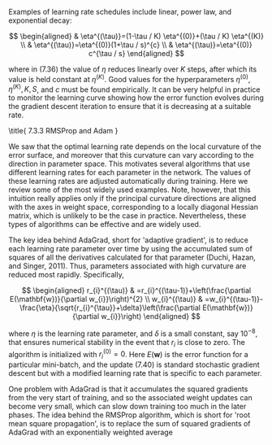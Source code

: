 Examples of learning rate schedules include linear, power law, and exponential decay:

$$
\begin{aligned}
& \eta^{(\tau)}=(1-\tau / K) \eta^{(0)}+(\tau / K) \eta^{(K)} \\
& \eta^{(\tau)}=\eta^{(0)}(1+\tau / s)^{c} \\
& \eta^{(\tau)}=\eta^{(0)} c^{\tau / s}
\end{aligned}
$$

where in (7.36) the value of $\eta$ reduces linearly over $K$ steps, after which its value is held constant at $\eta^{(K)}$. Good values for the hyperparameters $\eta^{(0)}, \eta^{(K)}, K, S$, and $c$ must be found empirically. It can be very helpful in practice to monitor the learning curve showing how the error function evolves during the gradient descent iteration to ensure that it is decreasing at a suitable rate.

\title{
7.3.3 RMSProp and Adam
}

We saw that the optimal learning rate depends on the local curvature of the error surface, and moreover that this curvature can vary according to the direction in parameter space. This motivates several algorithms that use different learning rates for each parameter in the network. The values of these learning rates are adjusted automatically during training. Here we review some of the most widely used examples. Note, however, that this intuition really applies only if the principal curvature directions are aligned with the axes in weight space, corresponding to a locally diagonal Hessian matrix, which is unlikely to be the case in practice. Nevertheless, these types of algorithms can be effective and are widely used.

The key idea behind AdaGrad, short for 'adaptive gradient', is to reduce each learning rate parameter over time by using the accumulated sum of squares of all the derivatives calculated for that parameter (Duchi, Hazan, and Singer, 2011). Thus, parameters associated with high curvature are reduced most rapidly. Specifically,

$$
\begin{aligned}
r_{i}^{(\tau)} & =r_{i}^{(\tau-1)}+\left(\frac{\partial E(\mathbf{w})}{\partial w_{i}}\right)^{2} \\
w_{i}^{(\tau)} & =w_{i}^{(\tau-1)}-\frac{\eta}{\sqrt{r_{i}^{\tau}}+\delta}\left(\frac{\partial E(\mathbf{w})}{\partial w_{i}}\right)
\end{aligned}
$$

where $\eta$ is the learning rate parameter, and $\delta$ is a small constant, say $10^{-8}$, that ensures numerical stability in the event that $r_{i}$ is close to zero. The algorithm is initialized with $r_{i}^{(0)}=0$. Here $E(\mathbf{w})$ is the error function for a particular mini-batch, and the update (7.40) is standard stochastic gradient descent but with a modified learning rate that is specific to each parameter.

One problem with AdaGrad is that it accumulates the squared gradients from the very start of training, and so the associated weight updates can become very small, which can slow down training too much in the later phases. The idea behind the RMSProp algorithm, which is short for 'root mean square propagation', is to replace the sum of squared gradients of AdaGrad with an exponentially weighted average